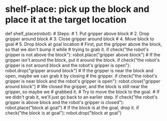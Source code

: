 # shelf-place: pick up the block and place it at the target location
def shelf_place(robot):
    # Steps:
    #  1. Put gripper above block
    #  2. Drop gripper around block
    #  3. Close gripper around block
    #  4. Move block to goal
    #  5. Drop block at goal location
    # First, put the gripper above the block, so that we don't bump it while
    # trying to grab it.
    if check("the robot's gripper is not above the block"):
        robot.place("gripper above block")
    # If the gripper isn't around the block, put it around the block.
    if check("the robot's gripper is not around block and the robot's gripper is open"):
        robot.drop("gripper around block")
    # If the gripper is near the block and open, maybe we can grab it by closing
    # the gripper.
    if check("the robot's gripper is near block and the robot's gripper is open"):
        robot.close("gripper around block")
    # We closed the gripper, and the block is still near the gripper, so maybe we
    # grabbed it.
    # Try to move the block to the goal.
    # If we didn't grab it, we'll just go back to an earlier step.
    if check("the robot's gripper is above block and the robot's gripper is closed"):
        robot.place("block at goal")
    # If the block is at the goal, drop it.
    if check("the block is at goal"):
        robot.drop("block at goal")